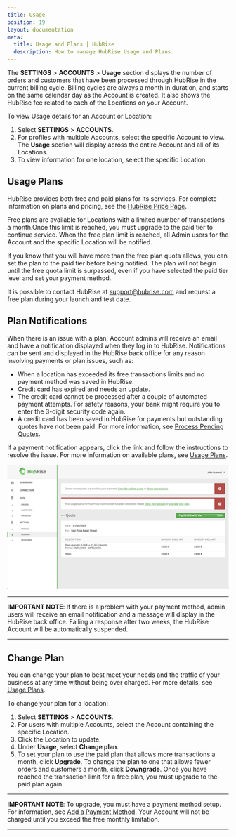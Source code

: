```yaml
---
title: Usage
position: 19
layout: documentation
meta:
  title: Usage and Plans | HubRise
  description: How to manage HubRise Usage and Plans.
---
```


The **SETTINGS** > **ACCOUNTS** > **Usage** section displays the number of orders and customers that have been processed through HubRise in the current billing cycle. Billing cycles are always a month in duration, and starts on the same calendar day as the Account is created. It also shows the HubRise fee related to each of the Locations on your Account.

To view Usage details for an Account or Location:

1. Select **SETTINGS** > **ACCOUNTS**.
2. For profiles with multiple Accounts, select the specific Account to view. The **Usage** section will display across the entire Account and all of its Locations.
3. To view information for one location, select the specific Location.

## Usage Plans

HubRise provides both free and paid plans for its services. For complete information on plans and pricing, see the [HubRise Price Page](/pricing/).

Free plans are available for Locations with a limited number of transactions a month.Once this limit is reached, you must upgrade to the paid tier to continue service. When the free plan limit is reached, all Admin users for the Account and the specific Location will be notified.

If you know that you will have more than the free plan quota allows, you can set the plan to the paid tier before being notified. The plan will not begin until the free quota limit is surpassed, even if you have selected the paid tier level and set your payment method.

It is possible to contact HubRise at [support@hubrise.com](mailto:support@hubrise.com) and request a free plan during your launch and test date.

## Plan Notifications

When there is an issue with a plan, Account admins will receive an email and have a notification displayed when they log in to HubRise. Notifications can be sent and displayed in the HubRise back office for any reason involving payments or plan issues, such as:

- When a location has exceeded its free transactions limits and no payment method was saved in HubRise.
- Credit card has expired and needs an update.
- The credit card cannot be processed after a couple of automated payment attempts. For safety reasons, your bank might require you to enter the 3-digit security code again.
- A credit card has been saved in HubRise for payments but outstanding quotes have not been paid. For more information, see [Process Pending Quotes](/docs/payment/#process-pending-quotes).

If a payment notification appears, click the link and follow the instructions to resolve the issue. For more information on available plans, see [Usage Plans](#usage-plans).

![Pay subscription](../images/022-en-pay-subscription.png)

---

**IMPORTANT NOTE**: If there is a problem with your payment method, admin users will receive an email notification and a message will display in the HubRise back office. Failing a response after two weeks, the HubRise Account will be automatically suspended.

---

## Change Plan

You can change your plan to best meet your needs and the traffic of your business at any time without being over charged. For more details, see [Usage Plans](#usage-plans).

To change your plan for a location:

1. Select **SETTINGS** > **ACCOUNTS**.
2. For users with multiple Accounts, select the Account containing the specific Location.
3. Click the Location to update.
4. Under **Usage**, select **Change plan**.
5. To set your plan to use the paid plan that allows more transactions a month, click **Upgrade**. To change the plan to one that allows fewer orders and customers a month, click **Downgrade**. Once you have reached the transaction limit for a free plan, you must upgrade to the paid plan again.

---

**IMPORTANT NOTE**: To upgrade, you must have a payment method setup. For information, see [Add a Payment Method](/docs/payment/#add-a-payment-method). Your Account will not be charged until you exceed the free monthly limitation.

---
